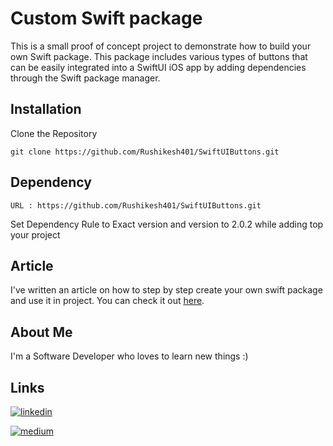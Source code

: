 # Custom Swift package
This is a small proof of concept project to demonstrate how to build your own Swift package. 
This package includes various types of buttons that can be easily integrated into a SwiftUI iOS app by adding dependencies through the Swift package manager.


## Installation

Clone the Repository

``` 
git clone https://github.com/Rushikesh401/SwiftUIButtons.git
```

## Dependency

```
URL : https://github.com/Rushikesh401/SwiftUIButtons.git
```
Set Dependency Rule to Exact version and version to 2.0.2 while adding top your project
    


## Article
I've written an article on how to step by step create your own swift package and use it in project.
You can check it out [here](https://medium.com/@rushikeshsuradkar2000/create-your-own-swift-package-and-use-it-in-swiftui-project-e40559f47a1d).

## About Me
I'm a Software Developer who loves to learn new things :)

## Links
[![linkedin](https://img.shields.io/badge/linkedin-0A66C2?style=for-the-badge&logo=linkedin&logoColor=white)](https://www.linkedin.com/in/rushikesh-suradkar/)

[![medium](https://img.shields.io/badge/Medium-12100E?style=for-the-badge&logo=medium&logoColor=white)](https://medium.com/@rushikeshsuradkar2000)
